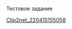 Тестовое задание

[Clip2net_220415155058](https://user-images.githubusercontent.com/90333097/163572859-4846b6aa-9303-4221-9808-cdd2cda713f2.png)
